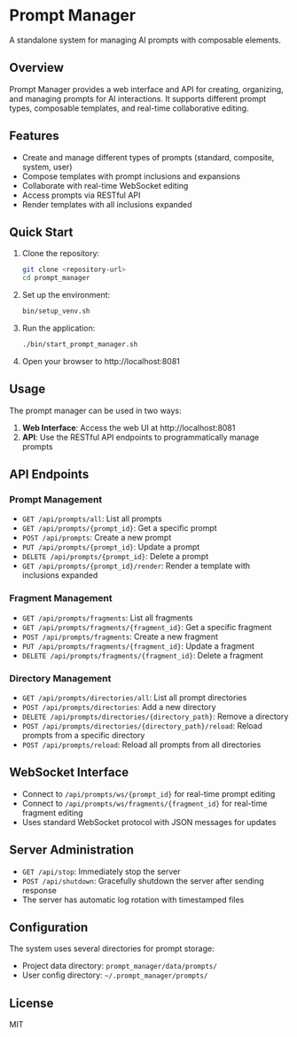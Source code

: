 # Prompt Manager

A standalone system for managing AI prompts with composable elements.

## Overview
Prompt Manager provides a web interface and API for creating, organizing, and managing prompts for AI interactions. It supports different prompt types, composable templates, and real-time collaborative editing.

## Features
- Create and manage different types of prompts (standard, composite, system, user)
- Compose templates with prompt inclusions and expansions
- Collaborate with real-time WebSocket editing
- Access prompts via RESTful API
- Render templates with all inclusions expanded

## Quick Start
1. Clone the repository:
   ```bash
   git clone <repository-url>
   cd prompt_manager
   ```

2. Set up the environment:
   ```bash
   bin/setup_venv.sh
   ```

3. Run the application:
   ```bash
   ./bin/start_prompt_manager.sh
   ```

4. Open your browser to http://localhost:8081

## Usage
The prompt manager can be used in two ways:
1. **Web Interface**: Access the web UI at http://localhost:8081
2. **API**: Use the RESTful API endpoints to programmatically manage prompts

## API Endpoints

### Prompt Management
- `GET /api/prompts/all`: List all prompts
- `GET /api/prompts/{prompt_id}`: Get a specific prompt
- `POST /api/prompts`: Create a new prompt
- `PUT /api/prompts/{prompt_id}`: Update a prompt
- `DELETE /api/prompts/{prompt_id}`: Delete a prompt
- `GET /api/prompts/{prompt_id}/render`: Render a template with inclusions expanded

### Fragment Management
- `GET /api/prompts/fragments`: List all fragments
- `GET /api/prompts/fragments/{fragment_id}`: Get a specific fragment
- `POST /api/prompts/fragments`: Create a new fragment
- `PUT /api/prompts/fragments/{fragment_id}`: Update a fragment
- `DELETE /api/prompts/fragments/{fragment_id}`: Delete a fragment

### Directory Management
- `GET /api/prompts/directories/all`: List all prompt directories
- `POST /api/prompts/directories`: Add a new directory
- `DELETE /api/prompts/directories/{directory_path}`: Remove a directory
- `POST /api/prompts/directories/{directory_path}/reload`: Reload prompts from a specific directory
- `POST /api/prompts/reload`: Reload all prompts from all directories

## WebSocket Interface
- Connect to `/api/prompts/ws/{prompt_id}` for real-time prompt editing
- Connect to `/api/prompts/ws/fragments/{fragment_id}` for real-time fragment editing
- Uses standard WebSocket protocol with JSON messages for updates

## Server Administration
- `GET /api/stop`: Immediately stop the server
- `POST /api/shutdown`: Gracefully shutdown the server after sending response
- The server has automatic log rotation with timestamped files

## Configuration
The system uses several directories for prompt storage:
- Project data directory: `prompt_manager/data/prompts/`
- User config directory: `~/.prompt_manager/prompts/`

## License
MIT
